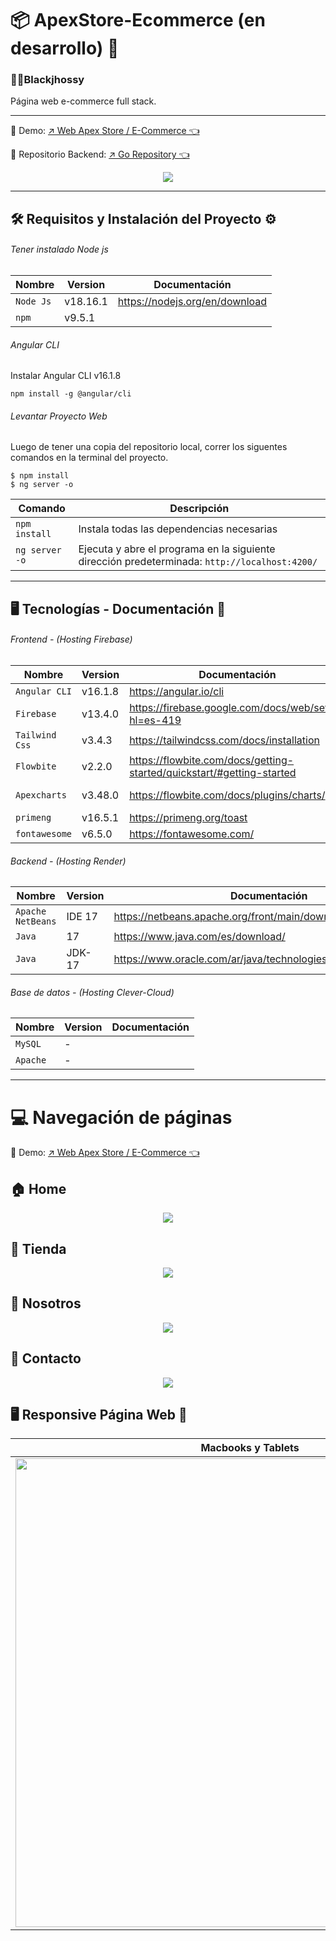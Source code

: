 
#  📦 ApexStore-Ecommerce (en desarrollo) 🛒
### 🧑‍💻Blackjhossy 
<p>Página web e-commerce full stack.</p>

<hr>
<p>📌 Demo: <a href='https://e-commerce-ac291.web.app/' target='_blank'>↗️ Web Apex Store / E-Commerce 👈<a/></p>
<p>📌 Repositorio Backend: <a href='https://github.com/Jhossymarbalderrama/ApexStore-Ecommerce-Backend' target='_blank'>↗️ Go Repository 👈<a/></p>
  
<p align="center">
  <img src='https://github.com/Jhossymarbalderrama/ApexStore-Ecommerce-Front/assets/52534649/c29e4dbb-fbb6-4d91-8fb1-bc1732769c57'/>
</p>
<hr>
  
##   🛠️ Requisitos y Instalación del Proyecto ⚙️

###### Tener instalado Node js

| Nombre | Version | Documentación |
| --- | --- | --- |
| `Node Js` | v18.16.1 | https://nodejs.org/en/download |
|  `npm` | v9.5.1  | |

###### Angular CLI 

Instalar Angular CLI  v16.1.8
```
npm install -g @angular/cli
```

###### Levantar Proyecto Web
Luego de tener una copia del repositorio local, correr los siguentes comandos en la terminal del proyecto. 

```
$ npm install
$ ng server -o 
```

| Comando | Descripción |
| --- | --- |
| `npm install` | Instala todas las dependencias necesarias |
| `ng server -o` | Ejecuta y abre el programa en la siguiente dirección predeterminada: `http://localhost:4200/` |

<hr>

##  🖥️ Tecnologías - Documentación  📱

###### Frontend - (Hosting Firebase)
| Nombre | Version | Documentación | Descripción |
| --- | --- | --- | --- |
| `Angular CLI` |  v16.1.8 | https://angular.io/cli |
| `Firebase` | v13.4.0 | https://firebase.google.com/docs/web/setup?hl=es-419 |
| `Tailwind Css` |  v3.4.3 | https://tailwindcss.com/docs/installation |
| `Flowbite` |  v2.2.0 | https://flowbite.com/docs/getting-started/quickstart/#getting-started |
| `Apexcharts` | v3.48.0 | https://flowbite.com/docs/plugins/charts/ | (Recomendacion de Flowbite) |
| `primeng` |  v16.5.1 | https://primeng.org/toast |
| `fontawesome` |  v6.5.0 | https://fontawesome.com/ |
  
###### Backend - (Hosting Render)

| Nombre | Version | Documentación |
| --- | --- | --- |
| `Apache NetBeans` |  IDE 17 | https://netbeans.apache.org/front/main/download/archive/ |
| `Java` | 17 | https://www.java.com/es/download/ |
| `Java` | JDK-17 | https://www.oracle.com/ar/java/technologies/downloads/#java17 |

###### Base de datos - (Hosting Clever-Cloud)
| Nombre | Version | Documentación |
| --- | --- | --- |
| `MySQL` |  - |  |
| `Apache` | - | |

<hr>

# 💻 Navegación de páginas
<p>📌 Demo: <a href='https://e-commerce-ac291.web.app/' target='_blank'>↗️ Web Apex Store / E-Commerce 👈<a/></p>

## 🏠 Home 
<p align="center">
  <img src='https://github.com/Jhossymarbalderrama/ApexStore-Ecommerce-Front/assets/52534649/852eaae5-d270-480f-ade2-33a777a67712'/>
</p>

## 🏪 Tienda 
<p align="center">
  <img src='https://github.com/Jhossymarbalderrama/ApexStore-Ecommerce-Front/assets/52534649/ea51ee96-fe1f-41dc-9be3-9a7d915adf1f'/>
</p>

## 🏬 Nosotros  
<p align="center">
  <img src='https://github.com/Jhossymarbalderrama/ApexStore-Ecommerce-Front/assets/52534649/1e2d0544-e9d2-440c-ac4e-16a7e6633dfa'/>
</p>

## 📠 Contacto
<p align="center">
  <img src='https://github.com/Jhossymarbalderrama/ApexStore-Ecommerce-Front/assets/52534649/0d9e7454-bba2-4fcf-9874-feb797021e76'/>
</p>

##  🖥️ Responsive Página Web 📱

| Macbooks y Tablets  | Smartphones |
| ------------- | ------------- |
| <img src='https://github.com/Jhossymarbalderrama/ApexStore-Ecommerce-Front/assets/52534649/f217a0da-2e7a-4008-a99e-8c54576c3cad' width="750px" height="auto" /> |  <img src='https://github.com/Jhossymarbalderrama/ApexStore-Ecommerce-Front/assets/52534649/309dbeaf-5769-4a64-84aa-e473274b3c33' width="100%" height="100%" />  |

